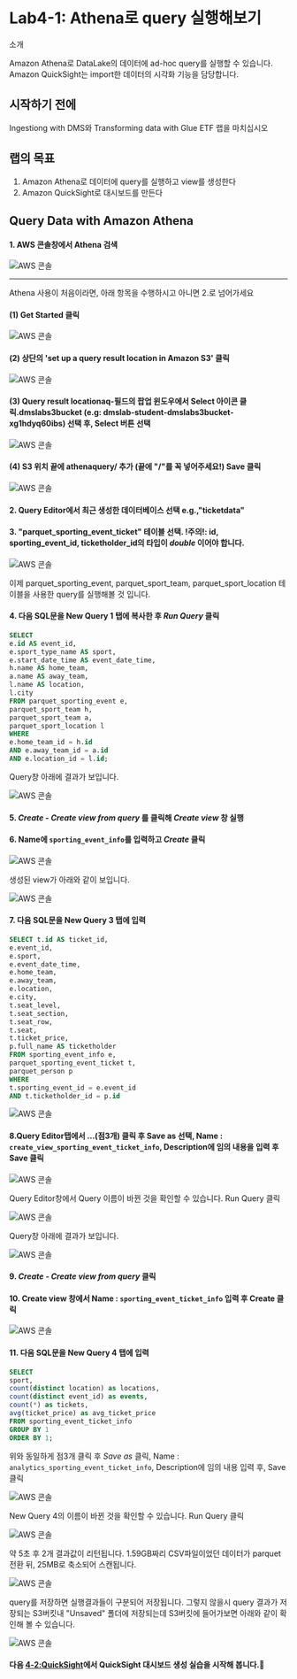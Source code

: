 # Lab4-1: Athena로 query 실행해보기

소개

Amazon Athena로 DataLake의 데이터에 ad-hoc query를 실행할 수 있습니다.\
Amazon QuickSight는 import한 데이터의 시각화 기능을 담당합니다.

## 시작하기 전에

Ingestiong with DMS와 Transforming data with Glue ETF 랩을 마치십시오

## 랩의 목표

1. Amazon Athena로 데이터에 query를 실행하고 view를 생성한다
2. Amazon QuickSight로 대시보드를 만든다

## Query Data with Amazon Athena

#### 1. AWS 콘솔창에서 Athena 검색

![AWS 콘솔](../../images/aq/aq-1.png)

***

Athena 사용이 처음이라면, 아래 항목을 수행하시고 아니면 2.로 넘어가세요

#### (1) Get Started 클릭

![AWS 콘솔](../../images/aq/aq-athena-start.png)

#### (2) 상단의 'set up a query result location in Amazon S3' 클릭

![AWS 콘솔](../../images/aq/aq-setups3.png)

#### (3) Query result locationaq-필드의 팝업 윈도우에서 Select 아이콘 클릭.dmslabs3bucket (e.g: dmslab-student-dmslabs3bucket-xg1hdyq60ibs) 선택 후, Select 버튼 선택

![AWS 콘솔](../../images/aq/aq-selects3.png)

#### (4) S3 위치 끝에 athenaquery/ 추가 (끝에 "/"를 꼭 넣어주세요!) Save 클릭

![AWS 콘솔](../../images/aq/aq-setting.png)

#### 2. Query Editor에서 최근 생성한 데이터베이스 선택 e.g.,"ticketdata"

#### 3. "parquet\_sporting\_event\_ticket" 테이블 선택. !주의!: id, sporting\_event\_id, ticketholder\_id의 타입이 _double_ 이어야 합니다.

![AWS 콘솔](../../images/aq/aq-queryeditor.png)

이제 parquet\_sporting\_event, parquet\_sport\_team, parquet\_sport\_location 테이블을 사용한 query를 실행해볼 것 입니다.

#### 4. 다음 SQL문을 New Query 1 탭에 복사한 후 _Run Query_ 클릭

```SQL
SELECT
e.id AS event_id,
e.sport_type_name AS sport,
e.start_date_time AS event_date_time,
h.name AS home_team,
a.name AS away_team,
l.name AS location,
l.city
FROM parquet_sporting_event e,
parquet_sport_team h,
parquet_sport_team a,
parquet_sport_location l
WHERE
e.home_team_id = h.id
AND e.away_team_id = a.id
AND e.location_id = l.id;
```

Query창 아래에 결과가 보입니다.

![AWS 콘솔](../../images/aq/aq-sql1.png)

#### 5. _Create - Create view from query_ 를 클릭해 _Create view_ 창 실행

#### 6. Name에 ```sporting_event_info```를 입력하고 _Create_ 클릭

![AWS 콘솔](../../images/aq/aq-view1.png)

생성된 view가 아래와 같이 보입니다.

![AWS 콘솔](../../images/aq/aq-view1result.png)

#### 7. 다음 SQL문을 New Query 3 탭에 입력

```sql
SELECT t.id AS ticket_id,
e.event_id,
e.sport,
e.event_date_time,
e.home_team,
e.away_team,
e.location,
e.city,
t.seat_level,
t.seat_section,
t.seat_row,
t.seat,
t.ticket_price,
p.full_name AS ticketholder
FROM sporting_event_info e,
parquet_sporting_event_ticket t,
parquet_person p
WHERE
t.sporting_event_id = e.event_id
AND t.ticketholder_id = p.id
```

![AWS 콘솔](../../images/aq/aq-sql2.png)

#### 8.Query Editor탭에서 ...(점3개) 클릭 후 Save as 선택, Name : ```create_view_sporting_event_ticket_info```, Description에 임의 내용을 입력 후 Save 클릭

![AWS 콘솔](../../images/aq/aq-view2.png)

Query Editor창에서 Query 이름이 바뀐 것을 확인할 수 있습니다. Run Query 클릭 

![AWS 콘솔](../../images/aq/aq-runquery.png)

Query창 아래에 결과가 보입니다.

![AWS 콘솔](../../images/aq/aq-runqueryresult.png)

#### 9. _Create - Create view from query_ 클릭

#### 10. Create view 창에서 Name : ```sporting_event_ticket_info``` 입력 후 Create 클릭

![AWS 콘솔](../../images/aq/aq-createview-seti.png)

#### 11. 다음 SQL문을 New Query 4 탭에 입력

```sql
SELECT
sport,
count(distinct location) as locations,
count(distinct event_id) as events,
count(*) as tickets,
avg(ticket_price) as avg_ticket_price
FROM sporting_event_ticket_info
GROUP BY 1
ORDER BY 1;
```

위와 동일하게 점3개 클릭 후 _Save as_ 클릭, Name : ```analytics_sporting_event_ticket_info```, Description에 임의 내용 입력 후, Save 클릭 

![AWS 콘솔](../../images/aq/aq-save-aseti.png)

New Query 4의 이름이 바뀐 것을 확인할 수 있습니다.
Run Query 클릭

![AWS 콘솔](../../images/aq/aq-aseti-runquery.png)

약 5초 후 2개 결과값이 리턴됩니다.
1.59GB짜리 CSV파일이었던 데이터가 parquet 전환 뒤, 25MB로 축소되어 스캔됩니다. 

![AWS 콘솔](../../images/aq/aq-result-aseti.png)

query를 저장하면 실행결과들이 구분되어 저장됩니다. 그렇지 않을시 query 결과가 저장되는 S3버킷내 "Unsaved" 폴더에 저장되는데 S3버킷에 들어가보면 아래와 같이 확인해 볼 수 있습니다. 

![AWS 콘솔](../../images/aq/aq-s3.png)


#### 다음 [4-2:QuickSight](4-2-createquicksightdashboard.md)에서 QuickSight 대시보드 생성 실습을 시작해 봅니다.🤗
